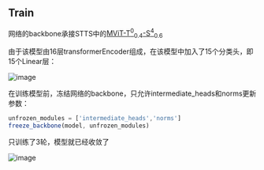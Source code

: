 ## Train
网络的backbone承接STTS中的[MViT-T<sup>0</sup><sub>0.4</sub>-S<sup>4</sup><sub>0.6</sub>](https://drive.google.com/file/d/1W6sQp7bjKDWleARivkuoMmZOWzi5YKsl/view?usp=sharing)

由于该模型由16层transformerEncoder组成，在该模型中加入了15个分类头，即15个Linear层：

![image](https://github.com/zhaoweizhao/EdgeComputing/assets/151530559/bcf67ce5-f152-49c9-9c24-c10b6216580c)

在训练模型前，冻结网络的backbone，只允许intermediate_heads和norms更新参数：

```javascript
unfrozen_modules = ['intermediate_heads','norms']
freeze_backbone(model, unfrozen_modules)
```

只训练了3轮，模型就已经收敛了

![image](https://github.com/zhaoweizhao/EdgeComputing/assets/151530559/372f2eee-92f6-4847-bf65-44bcf9cab73d)


